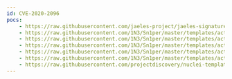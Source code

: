 ```yaml
---
id: CVE-2020-2096
pocs:
    - https://raw.githubusercontent.com/jaeles-project/jaeles-signatures/master/cves/jenkins-gitlab-xss.yaml
    - https://raw.githubusercontent.com/1N3/Sn1per/master/templates/active/CVE-2020-2096_Jenkins_Gitlab_XSS_4.sh
    - https://raw.githubusercontent.com/1N3/Sn1per/master/templates/active/CVE-2020-2096_Jenkins_Gitlab_XSS_3.sh
    - https://raw.githubusercontent.com/1N3/Sn1per/master/templates/active/CVE-2020-2096_Jenkins_Gitlab_XSS_2.sh
    - https://raw.githubusercontent.com/1N3/Sn1per/master/templates/active/CVE-2020-2096_Jenkins_Gitlab_XSS_1.sh
    - https://raw.githubusercontent.com/1N3/Sn1per/master/templates/active/CVE-2020-2096_-_Jenkins_Gitlab_Hook_XSS.sh
    - https://raw.githubusercontent.com/projectdiscovery/nuclei-templates/master/cves/CVE-2020-2096.yaml
---
```

